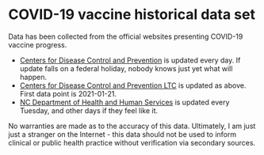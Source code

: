 # COVID-19 vaccine historical data set

Data has been collected from the official websites presenting COVID-19 vaccine progress.

* [Centers for Disease Control and Prevention](https://covid.cdc.gov/covid-data-tracker/#vaccinations) is updated every day. If update falls on a federal holiday, nobody knows just yet what will happen.
* [Centers for Disease Control and Prevention LTC](https://covid.cdc.gov/covid-data-tracker/#vaccinations-ltc) is updated as above. First data point is 2021-01-21.
* [NC Department of Health and Human Services](https://covid19.ncdhhs.gov/dashboard/vaccinations) is updated every Tuesday, and other days if they feel like it.

No warranties are made as to the accuracy of this data. Ultimately, I am just just a stranger on the Internet - this data should not be used to inform clinical or public health practice without verification via secondary sources.
